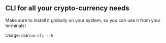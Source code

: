 ## CLI for all your crypto-currency needs

Make sure to install it globally on your system, so you can use it from your terminals!

Usage: `dablun-cli --h`